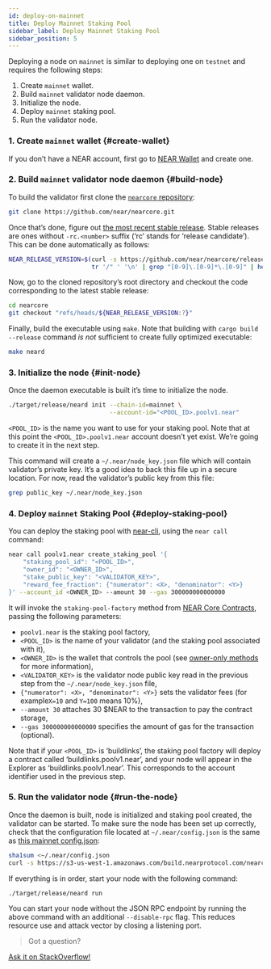 ```yaml
---
id: deploy-on-mainnet
title: Deploy Mainnet Staking Pool
sidebar_label: Deploy Mainnet Staking Pool
sidebar_position: 5
---
```


Deploying a node on `mainnet` is similar to deploying one on `testnet`
and requires the following steps:

1. Create `mainnet` wallet.
2. Build `mainnet` validator node daemon.
3. Initialize the node.
4. Deploy `mainnet` staking pool.
5. Run the validator node.


### 1. Create `mainnet` wallet {#create-wallet}

If you don’t have a NEAR account, first go to [NEAR
Wallet](https://wallet.near.org/) and create one.


### 2. Build `mainnet` validator node daemon {#build-node}

To build the validator first clone the [`nearcore`
repository](https://github.com/near/nearcore):

```bash
git clone https://github.com/near/nearcore.git
```

Once that’s done, figure out [the most recent stable
release](https://github.com/near/nearcore/releases).  Stable releases
are ones without `-rc.<number>` suffix (‘rc’ stands for ‘release
candidate’).  This can be done automatically as follows:

```bash
NEAR_RELEASE_VERSION=$(curl -s https://github.com/near/nearcore/releases/latest |
                       tr '/" ' '\n' | grep "[0-9]\.[0-9]*\.[0-9]" | head -n 1)
```

Now, go to the cloned repository’s root directory and checkout the
code corresponding to the latest stable release:

```bash
cd nearcore
git checkout "refs/heads/${NEAR_RELEASE_VERSION:?}"
```

Finally, build the executable using `make`.  Note that building with
`cargo build --release` command *is not* sufficient to create fully
optimized executable:

```bash
make neard
```


### 3. Initialize the node {#init-node}

Once the daemon executable is built it’s time to initialize the node.

```bash
./target/release/neard init --chain-id=mainnet \
                            --account-id="<POOL_ID>.poolv1.near"
```

`<POOL_ID>` is the name you want to use for your staking pool.  Note
that at this point the `<POOL_ID>.poolv1.near` account doesn’t yet
exist.  We’re going to create it in the next step.

This command will create a `~/.near/node_key.json` file which
will contain validator’s private key.  It’s a good idea to back this
file up in a secure location.  For now, read the validator’s public
key from this file:

```bash
grep public_key ~/.near/node_key.json
```


### 4. Deploy `mainnet` Staking Pool {#deploy-staking-pool}

You can deploy the staking pool with [near-cli](https://github.com/near/near-cli),
using the `near call` command:

```bash
near call poolv1.near create_staking_pool '{
    "staking_pool_id": "<POOL_ID>",
    "owner_id": "<OWNER_ID>",
    "stake_public_key": "<VALIDATOR_KEY>",
    "reward_fee_fraction": {"numerator": <X>, "denominator": <Y>}
}' --account_id <OWNER_ID> --amount 30 --gas 300000000000000
```

It will invoke the `staking-pool-factory` method from [NEAR Core
Contracts](https://github.com/near/core-contracts), passing the
following parameters:

- `poolv1.near` is the staking pool factory,
- `<POOL_ID>` is the name of your validator (and the staking pool
  associated with it),
- `<OWNER_ID>` is the wallet that controls the pool (see [owner-only
  methods](https://github.com/near/core-contracts/tree/master/staking-pool#owner-only-methods)
  for more information),
- `<VALIDATOR_KEY>` is the validator node public key read in the
  previous step from the `~/.near/node_key.json` file,
- `{"numerator": <X>, "denominator": <Y>}` sets the validator fees
  (for example`X=10` and `Y=100` means 10%),
- `--amount 30` attaches 30 $NEAR to the transaction to pay the
  contract storage,
- `--gas 300000000000000` specifies the amount of gas for the
  transaction (optional).

Note that if your `<POOL_ID>` is ‘buildlinks’, the staking pool
factory will deploy a contract called ‘buildlinks.poolv1.near’, and
your node will appear in the Explorer as ‘buildlinks.poolv1.near’.
This corresponds to the account identifier used in the previous step.


### 5. Run the validator node {#run-the-node}

Once the daemon is built, node is initialized and staking pool
created, the validator can be started.  To make sure the node has been
set up correctly, check that the configuration file located at
`~/.near/config.json` is the same as [this mainnet
config.json](https://s3-us-west-1.amazonaws.com/build.nearprotocol.com/nearcore-deploy/mainnet/validator/config.json):

```bash
sha1sum <~/.near/config.json
curl -s https://s3-us-west-1.amazonaws.com/build.nearprotocol.com/nearcore-deploy/mainnet/validator/config.json | sha1sum
```

If everything is in order, start your node with the following command:

```
./target/release/neard run
```

You can start your node without the JSON RPC endpoint by running the
above command with an additional `--disable-rpc` flag.  This reduces
resource use and attack vector by closing a listening port.


>Got a question?
<a href="https://stackoverflow.com/questions/tagged/nearprotocol">
  <h8>Ask it on StackOverflow!</h8></a>
